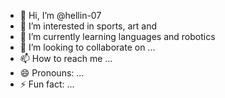 - 👋 Hi, I’m @hellin-07
- 👀 I’m interested in sports, art and 
- 🌱 I’m currently learning languages and robotics
- 💞️ I’m looking to collaborate on ...
- 📫 How to reach me ...
- 😄 Pronouns: ...
- ⚡ Fun fact: ...

<!---
hellin-07/hellin-07 is a ✨ special ✨ repository because its `README.md` (this file) appears on your GitHub profile.
You can click the Preview link to take a look at your changes.
--->

